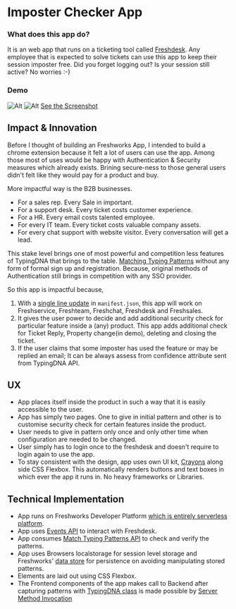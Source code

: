 # Imposter Checker App

### What does this app do?

It is an web app that runs on a ticketing tool called [Freshdesk](https://freshdesk.com/). Any employee that is expected to solve tickets can use this app to keep their session imposter free. Did you forget logging out? Is your session still active? No worries :-)

### Demo
![Alt](https://i.ibb.co/4FbDRR1/image.png)
![Alt](/screenshots/improved%20ux%20-%20page%202.png)
[See the Screenshot](https://ibb.co/YN5KBB0)

## Impact & Innovation
Before I thought of building an Freshworks App, I intended to build a chrome extension because it felt a lot of users can use the app. Among those most of uses would be happy with Authentication & Security measures which already exists. Brining secure-ness to those general users didn't felt like they would pay for a product and buy.

More impactful way is the B2B businesses.

- For a sales rep. Every Sale in important.
- For a support desk. Every ticket costs customer experience.
- For a HR. Every email costs talented employee.
- For every IT team. Every ticket costs valuable company assets.
- For every chat support with website visitor. Every conversation will get a lead.

This stake level brings one of most powerful and competition less features of TypingDNA that brings to the table. [Matching Typing Patterns](https://api.typingdna.com/#api-Optional-matchTypingPattern) without any form of formal sign up and registration. Because, original methods of Authentication still brings in competition with any SSO provider.

So this app is impactful because,
1. With a [single line update](https://github.com/Saif-Shines/imposter-checker-app/blob/e4d6df393b39852ff013f584a2016dd42177230c/manifest.json#L4) in `manifest.json`, this app will work on Freshservice, Freshteam, Freshchat, Freshdesk and Freshsales.
2. It gives the user power to decide and add additional security check for particular feature inside a (any) product. This app adds additional check for Ticket Reply, Property change(in demo), deleting and closing the ticket.
3. If the user claims that some imposter has used the feature or may be replied an email; It can be always assess from confidence attribute sent from TypingDNA API.

## UX

- App places itself inside the product in such a way that it is easily accessible to the user.
- App has simply two pages. One to give in initial pattern and other is to customise security check for certain features inside the product.
- User needs to give in pattern only once and only other time when configuration are needed to be changed.
- User simply has to login once to the freshdesk and doesn't require to login again to use the app.
- To stay consistent with the design, app uses own UI kit, [Crayons](https://crayons.freshworks.com/) along side CSS Flexbox. This automatically renders buttons and text boxes in which ever the app it runs in. No heavy frameworks or Libraries.

## Technical Implementation

- App runs on Freshworks Developer Platform [which is entirely serverless platform](https://www.freshworks.com/saas/how-developers-go-serverless-on-the-freshworks-platform-blog/).
- App uses [Events API](https://developers.freshdesk.com/v2/docs/events-api/#) to interact with Freshdesk.
- App consumes [Match Typing Patterns API](https://api.typingdna.com/#api-Optional-matchTypingPattern) to check and verify the patterns.
- App uses Browsers localstorage for session level storage and Freshworks' [data store](https://developers.freshdesk.com/v2/docs/data-storage/) for persistence on avoiding manipulating stored patterns.
- Elements are laid out using CSS Flexbox.
- The Frontend components of the app makes call to Backend after capturing patterns with [TypingDNA class](https://api.typingdna.com/#api-capture-class) is made possible by [Server Method Invocation](https://developers.freshdesk.com/v2/docs/server-method-invocation/)
